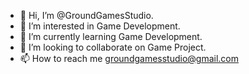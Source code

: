 - 👋 Hi, I’m @GroundGamesStudio.
- 👀 I’m interested in Game Development.
- 🌱 I’m currently learning Game Development.
- 💞️ I’m looking to collaborate on Game Project.
- 📫 How to reach me groundgamesstudio@gmail.com

<!---
GroundGamesStudio/GroundGamesStudio is a ✨ special ✨ repository because its `README.md` (this file) appears on your GitHub profile.
You can click the Preview link to take a look at your changes.
--->
